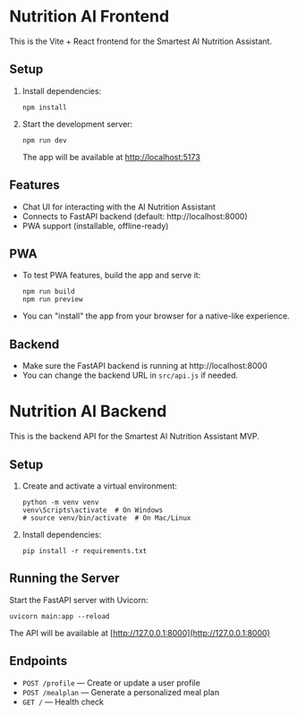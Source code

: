 # Nutrition AI Frontend

This is the Vite + React frontend for the Smartest AI Nutrition Assistant.

## Setup

1. Install dependencies:
   ```
   npm install
   ```
2. Start the development server:
   ```
   npm run dev
   ```
   The app will be available at [http://localhost:5173](http://localhost:5173)

## Features
- Chat UI for interacting with the AI Nutrition Assistant
- Connects to FastAPI backend (default: http://localhost:8000)
- PWA support (installable, offline-ready)

## PWA
- To test PWA features, build the app and serve it:
  ```
  npm run build
  npm run preview
  ```
- You can "install" the app from your browser for a native-like experience.

## Backend
- Make sure the FastAPI backend is running at http://localhost:8000
- You can change the backend URL in `src/api.js` if needed.

# Nutrition AI Backend

This is the backend API for the Smartest AI Nutrition Assistant MVP.

## Setup

1. Create and activate a virtual environment:
   ```
   python -m venv venv
   venv\Scripts\activate  # On Windows
   # source venv/bin/activate  # On Mac/Linux
   ```
2. Install dependencies:
   ```
   pip install -r requirements.txt
   ```

## Running the Server

Start the FastAPI server with Uvicorn:

```
uvicorn main:app --reload
```

The API will be available at [http://127.0.0.1:8000](http://127.0.0.1:8000)

## Endpoints
- `POST /profile` — Create or update a user profile
- `POST /mealplan` — Generate a personalized meal plan
- `GET /` — Health check 



